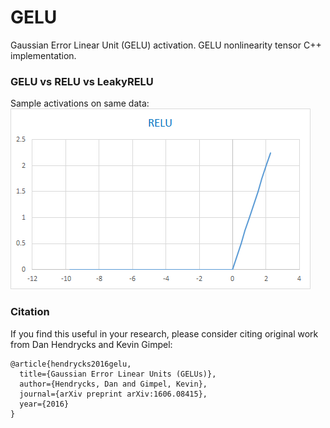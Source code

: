 # GELU
Gaussian Error Linear Unit (GELU) activation. GELU nonlinearity tensor C++ implementation.

### GELU vs RELU vs LeakyRELU
Sample activations on same data: 
![Relu](/images/relu.png "RELU")

### Citation

If you find this useful in your research, please consider citing original work from Dan Hendrycks and Kevin Gimpel:

    @article{hendrycks2016gelu,
      title={Gaussian Error Linear Units (GELUs)},
      author={Hendrycks, Dan and Gimpel, Kevin},
      journal={arXiv preprint arXiv:1606.08415},
      year={2016}
    }

